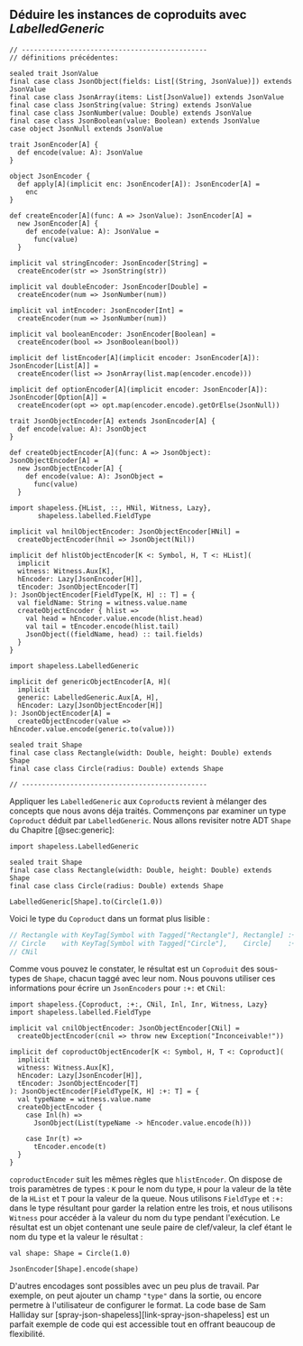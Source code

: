 ## Déduire les instances de coproduits avec *LabelledGeneric*

```tut:book:invisible:reset
// ----------------------------------------------
// définitions précédentes:

sealed trait JsonValue
final case class JsonObject(fields: List[(String, JsonValue)]) extends JsonValue
final case class JsonArray(items: List[JsonValue]) extends JsonValue
final case class JsonString(value: String) extends JsonValue
final case class JsonNumber(value: Double) extends JsonValue
final case class JsonBoolean(value: Boolean) extends JsonValue
case object JsonNull extends JsonValue

trait JsonEncoder[A] {
  def encode(value: A): JsonValue
}

object JsonEncoder {
  def apply[A](implicit enc: JsonEncoder[A]): JsonEncoder[A] =
    enc
}

def createEncoder[A](func: A => JsonValue): JsonEncoder[A] =
  new JsonEncoder[A] {
    def encode(value: A): JsonValue =
      func(value)
  }

implicit val stringEncoder: JsonEncoder[String] =
  createEncoder(str => JsonString(str))

implicit val doubleEncoder: JsonEncoder[Double] =
  createEncoder(num => JsonNumber(num))

implicit val intEncoder: JsonEncoder[Int] =
  createEncoder(num => JsonNumber(num))

implicit val booleanEncoder: JsonEncoder[Boolean] =
  createEncoder(bool => JsonBoolean(bool))

implicit def listEncoder[A](implicit encoder: JsonEncoder[A]): JsonEncoder[List[A]] =
  createEncoder(list => JsonArray(list.map(encoder.encode)))

implicit def optionEncoder[A](implicit encoder: JsonEncoder[A]): JsonEncoder[Option[A]] =
  createEncoder(opt => opt.map(encoder.encode).getOrElse(JsonNull))

trait JsonObjectEncoder[A] extends JsonEncoder[A] {
  def encode(value: A): JsonObject
}

def createObjectEncoder[A](func: A => JsonObject): JsonObjectEncoder[A] =
  new JsonObjectEncoder[A] {
    def encode(value: A): JsonObject =
      func(value)
  }

import shapeless.{HList, ::, HNil, Witness, Lazy},
       shapeless.labelled.FieldType

implicit val hnilObjectEncoder: JsonObjectEncoder[HNil] =
  createObjectEncoder(hnil => JsonObject(Nil))

implicit def hlistObjectEncoder[K <: Symbol, H, T <: HList](
  implicit
  witness: Witness.Aux[K],
  hEncoder: Lazy[JsonEncoder[H]],
  tEncoder: JsonObjectEncoder[T]
): JsonObjectEncoder[FieldType[K, H] :: T] = {
  val fieldName: String = witness.value.name
  createObjectEncoder { hlist =>
    val head = hEncoder.value.encode(hlist.head)
    val tail = tEncoder.encode(hlist.tail)
    JsonObject((fieldName, head) :: tail.fields)
  }
}

import shapeless.LabelledGeneric

implicit def genericObjectEncoder[A, H](
  implicit
  generic: LabelledGeneric.Aux[A, H],
  hEncoder: Lazy[JsonObjectEncoder[H]]
): JsonObjectEncoder[A] =
  createObjectEncoder(value => hEncoder.value.encode(generic.to(value)))

sealed trait Shape
final case class Rectangle(width: Double, height: Double) extends Shape
final case class Circle(radius: Double) extends Shape

// ----------------------------------------------
```

Appliquer les `LabelledGeneric` aux `Coproduct`s revient à
mélanger des concepts que nous avons déja traités.
Commençons par examiner un type `Coproduct` déduit par `LabelledGeneric`.
Nous allons revisiter notre ADT `Shape` du Chapitre [@sec:generic]:

```tut:book:silent
import shapeless.LabelledGeneric

sealed trait Shape
final case class Rectangle(width: Double, height: Double) extends Shape
final case class Circle(radius: Double) extends Shape
```

```tut:book
LabelledGeneric[Shape].to(Circle(1.0))
```

Voici le type du `Coproduct` dans un format plus lisible :

```scala
// Rectangle with KeyTag[Symbol with Tagged["Rectangle"], Rectangle] :+:
// Circle    with KeyTag[Symbol with Tagged["Circle"],    Circle]    :+:
// CNil
```

Comme vous pouvez le constater, le résultat est un `Coproduit` des sous-types de `Shape`,
chacun taggé avec leur nom.
Nous pouvons utiliser ces informations pour écrire un `JsonEncoders` pour `:+:` et `CNil`:

```tut:book:silent
import shapeless.{Coproduct, :+:, CNil, Inl, Inr, Witness, Lazy}
import shapeless.labelled.FieldType

implicit val cnilObjectEncoder: JsonObjectEncoder[CNil] =
  createObjectEncoder(cnil => throw new Exception("Inconceivable!"))

implicit def coproductObjectEncoder[K <: Symbol, H, T <: Coproduct](
  implicit
  witness: Witness.Aux[K],
  hEncoder: Lazy[JsonEncoder[H]],
  tEncoder: JsonObjectEncoder[T]
): JsonObjectEncoder[FieldType[K, H] :+: T] = {
  val typeName = witness.value.name
  createObjectEncoder {
    case Inl(h) =>
      JsonObject(List(typeName -> hEncoder.value.encode(h)))

    case Inr(t) =>
      tEncoder.encode(t)
  }
}
```

`coproductEncoder` suit les mêmes règles que `hlistEncoder`.
On dispose de trois paramètres de types :
`K` pour le nom du type,
`H` pour la valeur de la tête de la `HList`
et `T` pour la valeur de la queue.
Nous utilisons `FieldType` et `:+:` dans le type résultant
pour garder la relation entre les trois, et nous utilisons `Witness`
pour accéder à la valeur du nom du type pendant l'exécution.
Le résultat est un objet contenant une seule paire de clef/valeur,
la clef étant le nom du type et la valeur le résultat :


```tut:book:silent
val shape: Shape = Circle(1.0)
```

```tut:book
JsonEncoder[Shape].encode(shape)
```

D'autres encodages sont possibles avec un peu plus de travail.
Par exemple, on peut ajouter un champ `"type"` dans la sortie,
ou encore permetre à l'utilisateur de configurer le format.
La code base de Sam Halliday sur [spray-json-shapeless][link-spray-json-shapeless] est un parfait exemple de code qui est accessible tout en offrant beaucoup de flexibilité.

